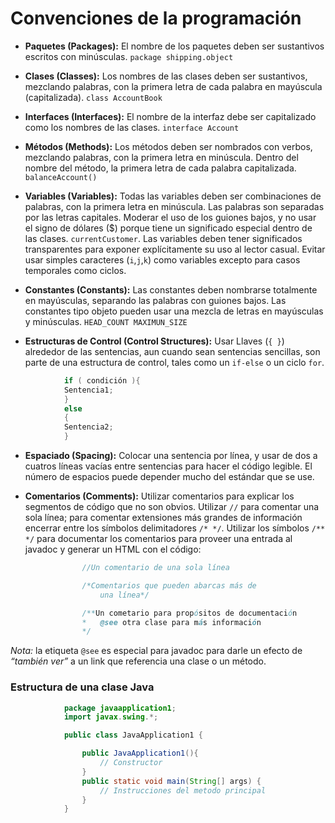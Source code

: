 # Convenciones de la programación

- **Paquetes (Packages):** El nombre de los paquetes deben ser sustantivos escritos con minúsculas. 
```package shipping.object```

- **Clases (Classes):** Los nombres de las clases deben ser sustantivos, mezclando palabras, con la primera letra de cada palabra en mayúscula (capitalizada). ```class AccountBook```

- **Interfaces (Interfaces):** El nombre de la interfaz debe ser capitalizado como los nombres de las clases. ```interface Account```

- **Métodos (Methods):** Los métodos deben ser nombrados con verbos, mezclando palabras, con la primera letra en minúscula. Dentro del nombre del método, la primera letra de cada palabra capitalizada. ```balanceAccount()```

- **Variables (Variables):** Todas las variables deben ser combinaciones de palabras, con la primera letra en minúscula. Las palabras son separadas por las letras capitales. Moderar el uso de los guiones bajos, y no usar el signo de dólares ($) porque tiene un significado especial dentro de las clases. ```currentCustomer```. Las variables deben tener significados transparentes para exponer explícitamente su uso al lector casual. Evitar usar simples caracteres (```i```,```j```,```k```) como variables excepto para casos temporales como ciclos.

- **Constantes (Constants):** Las constantes deben nombrarse totalmente en mayúsculas, separando las palabras con guiones bajos. Las constantes tipo objeto pueden usar una mezcla de letras en mayúsculas y minúsculas. ```HEAD_COUNT MAXIMUN_SIZE```

- **Estructuras de Control (Control Structures):** Usar Llaves (```{ }```) alrededor de las sentencias, aun cuando sean sentencias sencillas, son parte de una estructura de control, tales como un ```if-else``` o un ciclo ```for```. 
```java
            if ( condición ){
            Sentencia1;
            }
            else
            {
            Sentencia2;
            }
```
- **Espaciado (Spacing):** Colocar una sentencia por línea, y usar de dos a cuatros líneas vacías entre sentencias para hacer el código legible. El número de espacios puede depender mucho del estándar que se use.

- **Comentarios (Comments):** Utilizar comentarios para explicar los segmentos de código que no son obvios. Utilizar ```//``` para comentar una sola línea; para comentar extensiones más grandes de información encerrar entre los símbolos delimitadores ```/* */```. Utilizar los símbolos ```/** */``` para documentar los comentarios para proveer una entrada al javadoc y 
generar un HTML con el código:
```java
                //Un comentario de una sola línea

                /*Comentarios que pueden abarcas más de
                    una línea*/

                /**Un cometario para propósitos de documentación 
                *   @see otra clase para más información
                */
```
*Nota:* la etiqueta ```@see``` es especial para javadoc para darle un efecto de *“también ver”* a un link que referencia una clase o un método.


### Estructura de una clase Java

```java
            package javaapplication1;
            import javax.swing.*;

            public class JavaApplication1 {

                public JavaApplication1(){
                    // Constructor
                }
                public static void main(String[] args) {
                    // Instrucciones del metodo principal
                }
            }
```
